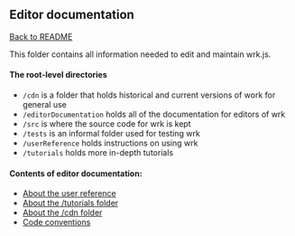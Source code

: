 ## Editor documentation

[Back to README](/README.md)

This folder contains all information needed to edit and maintain wrk.js.

#### The root-level directories
- `/cdn` is a folder that holds historical and current versions of work for general use
- `/editorDocumentation` holds all of the documentation for editors of wrk
- `/src` is where the source code for wrk is kept
- `/tests` is an informal folder used for testing wrk
- `/userReference` holds instructions on using wrk
- `/tutorials` holds more in-depth tutorials

#### Contents of editor documentation:
- [About the user reference](aboutReference.md)
- [About the /tutorials folder](aboutTutorials.md)
- [About the /cdn folder](cdn.md)
- [Code conventions](codeConventions.md)